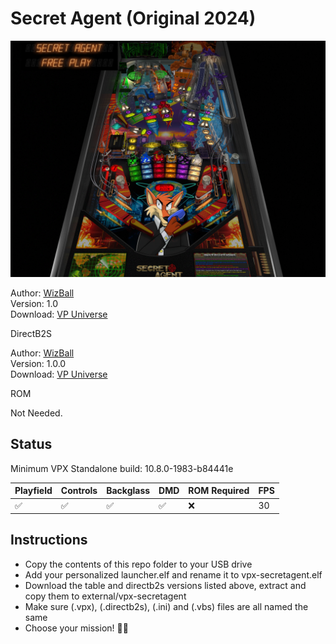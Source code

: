 # Secret Agent (Original 2024)

![Table Preview](../../images/vpx-secretagent.png)

Author: [WizBall](https://vpuniverse.com/profile/16604-wizball/)  
Version: 1.0  
Download: [VP Universe](https://vpuniverse.com/files/file/21646-secret-agent-original-2024-v10/)

DirectB2S
 
Author: [WizBall](https://vpuniverse.com/profile/16604-wizball/)  
Version: 1.0.0  
Download: [VP Universe](https://vpuniverse.com/files/file/21645-secret-agent-original-2024-2-3-screen-backglass/)

ROM

Not Needed.

## Status 

Minimum VPX Standalone build: 10.8.0-1983-b84441e

| Playfield | Controls | Backglass | DMD | ROM Required | FPS | 
|-----------|----------|-----------|-----|--------------|-----|
| :white_check_mark: | :white_check_mark: | :white_check_mark: | :white_check_mark: | :x: | 30 |

## Instructions


- Copy the contents of this repo folder to your USB drive
- Add your personalized launcher.elf and rename it to vpx-secretagent.elf
- Download the table and directb2s versions listed above, extract and copy them to external/vpx-secretagent
- Make sure (.vpx), (.directb2s), (.ini) and (.vbs) files are all named the same
- Choose your mission! 🕵️‍♂️

